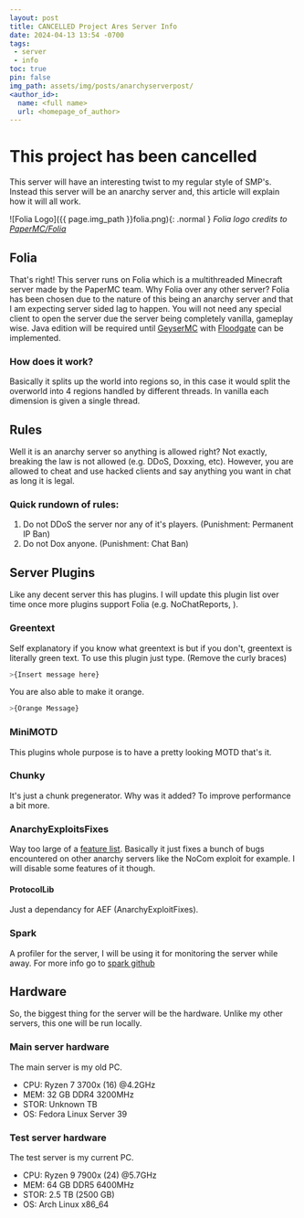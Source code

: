 ```yaml
---
layout: post
title: CANCELLED Project Ares Server Info
date: 2024-04-13 13:54 -0700
tags: 
 - server
 - info
toc: true
pin: false
img_path: assets/img/posts/anarchyserverpost/
<author_id>:
  name: <full name>
  url: <homepage_of_author>
---
```


# This project has been cancelled

This server will have an interesting twist to my regular style of SMP's. Instead this server will be an anarchy server and, this article will explain how it will all work.

![Folia Logo]({{ page.img_path }}folia.png){: .normal }
_Folia logo credits to [PaperMC/Folia](https://github.com/PaperMC/Folia)_

## Folia

That's right! This server runs on Folia which is a multithreaded Minecraft server made by the PaperMC team. Why Folia over any other server? Folia has been chosen due to the nature of this being an anarchy server and that I am expecting server sided lag to happen. You will not need any special client to open the server due the server being completely vanilla, gameplay wise. Java edition will be required until [GeyserMC](https://geysermc.org/) with [Floodgate](https://wiki.geysermc.org/floodgate/) can be implemented.

### How does it work?

Basically it splits up the world into regions so, in this case it would split the overworld into 4 regions handled by different threads. In vanilla each dimension is given a single thread.

## Rules

Well it is an anarchy server so anything is allowed right? Not exactly, breaking the law is not allowed (e.g. DDoS, Doxxing, etc). However, you are allowed to cheat and use hacked clients and say anything you want in chat as long it is legal.

### Quick rundown of rules:

1. Do not DDoS the server nor any of it's players. (Punishment: Permanent IP Ban)
2. Do not Dox anyone. (Punishment: Chat Ban)

## Server Plugins

Like any decent server this has plugins. I will update this plugin list over time once more plugins support Folia (e.g. NoChatReports, ).

### Greentext

Self explanatory if you know what greentext is but if you don't, greentext is literally green text. To use this plugin just type. (Remove the curly braces)
```sh
>{Insert message here}
```

You are also able to make it orange.
```sh
>{Orange Message}
```

### MiniMOTD

This plugins whole purpose is to have a pretty looking MOTD that's it.

### Chunky

It's just a chunk pregenerator. Why was it added? To improve performance a bit more.

### AnarchyExploitsFixes

Way too large of a [feature list](https://hangar.papermc.io/Ginko/AnarchyExploitFixes#features). Basically it just fixes a bunch of bugs encountered on other anarchy servers like the NoCom exploit for example. I will disable some features of it though.

#### ProtocolLib

Just a dependancy for AEF (AnarchyExploitFixes).

### Spark

A profiler for the server, I will be using it for monitoring the server while away. For more info go to [spark github](https://github.com/lucko/spark)

## Hardware

So, the biggest thing for the server will be the hardware. Unlike my other servers, this one will be run locally.

### Main server hardware

The main server is my old PC.

- CPU: Ryzen 7 3700x (16) @4.2GHz
- MEM: 32 GB DDR4 3200MHz
- STOR: Unknown TB
- OS: Fedora Linux Server 39

### Test server hardware

The test server is my current PC.

- CPU: Ryzen 9 7900x (24) @5.7GHz
- MEM: 64 GB DDR5 6400MHz
- STOR: 2.5 TB (2500 GB)
- OS: Arch Linux x86_64
